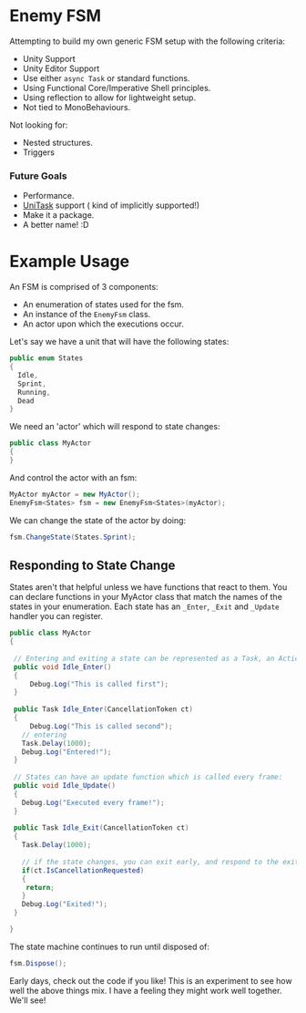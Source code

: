 # Enemy FSM

Attempting to build my own generic FSM setup with the following criteria:
  * Unity Support
  * Unity Editor Support
  * Use either `async Task` or standard functions.
  * Using Functional Core/Imperative Shell principles.
  * Using reflection to allow for lightweight setup.
  * Not tied to MonoBehaviours.

Not looking for:
  * Nested structures.
  * Triggers

### Future Goals

  * Performance.
  * [UniTask](https://github.com/Cysharp/UniTask) support ( kind of implicitly supported!)
  * Make it a package.
  * A better name! :D

# Example Usage

An FSM is comprised of 3 components:
  * An enumeration of states used for the fsm.
  * An instance of the `EnemyFsm` class.
  * An actor upon which the executions occur.

Let's say we have a unit that will have the following states:
```csharp
public enum States
{
  Idle,
  Sprint,
  Running,
  Dead
}
```
We need an 'actor' which will respond to state changes:
```csharp
public class MyActor
{
}
```
And control the actor with an fsm:
```csharp
MyActor myActor = new MyActor();
EnemyFsm<States> fsm = new EnemyFsm<States>(myActor);
```
We can change the state of the actor by doing:
```csharp
fsm.ChangeState(States.Sprint);
```
## Responding to State Change
States aren't that helpful unless we have functions that react to them. You can declare functions in your MyActor class that match the names of the states in your enumeration. Each state has an `_Enter`, `_Exit` and `_Update` handler  you can register.
```csharp
public class MyActor
{
    
 // Entering and exiting a state can be represented as a Task, an Action, or both.
 public void Idle_Enter()
 {
     Debug.Log("This is called first");
 }
    
 public Task Idle_Enter(CancellationToken ct)
 {
     Debug.Log("This is called second");
   // entering
   Task.Delay(1000);
   Debug.Log("Entered!");
 }
 
 // States can have an update function which is called every frame:
 public void Idle_Update()
 {
   Debug.Log("Executed every frame!");
 }
        
 public Task Idle_Exit(CancellationToken ct)
 {
   Task.Delay(1000);
   
   // if the state changes, you can exit early, and respond to the exit and clean up if necessary.
   if(ct.IsCancellationRequested)
   {
    return;
   }
   Debug.Log("Exited!");
 }

}
```
The state machine continues to run until disposed of:
```csharp
fsm.Dispose();
```


Early days, check out the code if you like! This is an experiment to see how well the above things mix. I have a feeling they might work well together. We'll see!






